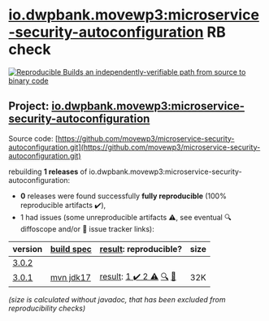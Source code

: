 [io.dwpbank.movewp3:microservice-security-autoconfiguration](https://central.sonatype.com/artifact/io.dwpbank.movewp3/microservice-security-autoconfiguration/versions) RB check
=======

[![Reproducible Builds](https://reproducible-builds.org/images/logos/rb.svg) an independently-verifiable path from source to binary code](https://reproducible-builds.org/)

## Project: [io.dwpbank.movewp3:microservice-security-autoconfiguration](https://central.sonatype.com/artifact/io.dwpbank.movewp3/microservice-security-autoconfiguration/versions)

Source code: [https://github.com/movewp3/microservice-security-autoconfiguration.git](https://github.com/movewp3/microservice-security-autoconfiguration.git)

rebuilding **1 releases** of io.dwpbank.movewp3:microservice-security-autoconfiguration:
- **0** releases were found successfully **fully reproducible** (100% reproducible artifacts :heavy_check_mark:),
- 1 had issues (some unreproducible artifacts :warning:, see eventual :mag: diffoscope and/or :memo: issue tracker links):

| version | [build spec](/BUILDSPEC.md) | [result](https://reproducible-builds.org/docs/jvm/): reproducible? | size |
| -- | --------- | ------ | -- |
| [3.0.2](https://central.sonatype.com/artifact/io.dwpbank.movewp3/microservice-security-autoconfiguration/3.0.2/pom) | | | |
| [3.0.1](https://central.sonatype.com/artifact/io.dwpbank.movewp3/microservice-security-autoconfiguration/3.0.1/pom) | [mvn jdk17](microservice-security-autoconfiguration-3.0.1.buildspec) | [result](microservice-security-autoconfiguration-3.0.1.buildinfo): [1 :heavy_check_mark:  2 :warning:](microservice-security-autoconfiguration-3.0.1.buildcompare) [:mag:](microservice-security-autoconfiguration-3.0.1.diffoscope) [:memo:](https://github.com/movewp3/microservice-security-autoconfiguration/pull/19) | 32K |

<i>(size is calculated without javadoc, that has been excluded from reproducibility checks)</i>
